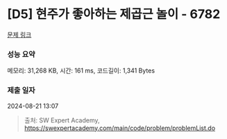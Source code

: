 # [D5] 현주가 좋아하는 제곱근 놀이 - 6782 

[문제 링크](https://swexpertacademy.com/main/code/problem/problemDetail.do?contestProbId=AWgqsAlKr9sDFAW0) 

### 성능 요약

메모리: 31,268 KB, 시간: 161 ms, 코드길이: 1,341 Bytes

### 제출 일자

2024-08-21 13:07



> 출처: SW Expert Academy, https://swexpertacademy.com/main/code/problem/problemList.do
